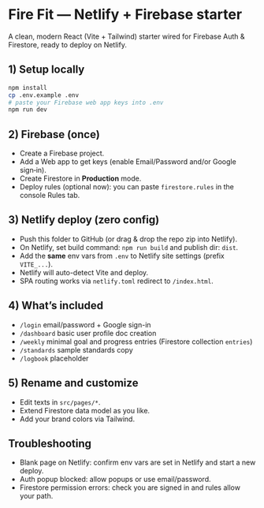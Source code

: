 # Fire Fit — Netlify + Firebase starter

A clean, modern React (Vite + Tailwind) starter wired for Firebase Auth & Firestore,
ready to deploy on Netlify.

## 1) Setup locally
```bash
npm install
cp .env.example .env
# paste your Firebase web app keys into .env
npm run dev
```

## 2) Firebase (once)
- Create a Firebase project.
- Add a Web app to get keys (enable Email/Password and/or Google sign‑in).
- Create Firestore in **Production** mode.
- Deploy rules (optional now): you can paste `firestore.rules` in the console Rules tab.

## 3) Netlify deploy (zero config)
- Push this folder to GitHub (or drag & drop the repo zip into Netlify).
- On Netlify, set build command: `npm run build` and publish dir: `dist`.
- Add the **same** env vars from `.env` to Netlify site settings (prefix `VITE_...`).
- Netlify will auto-detect Vite and deploy.
- SPA routing works via `netlify.toml` redirect to `/index.html`.

## 4) What’s included
- `/login` email/password + Google sign-in
- `/dashboard` basic user profile doc creation
- `/weekly` minimal goal and progress entries (Firestore collection `entries`)
- `/standards` sample standards copy
- `/logbook` placeholder

## 5) Rename and customize
- Edit texts in `src/pages/*`.
- Extend Firestore data model as you like.
- Add your brand colors via Tailwind.

## Troubleshooting
- Blank page on Netlify: confirm env vars are set in Netlify and start a new deploy.
- Auth popup blocked: allow popups or use email/password.
- Firestore permission errors: check you are signed in and rules allow your path.
